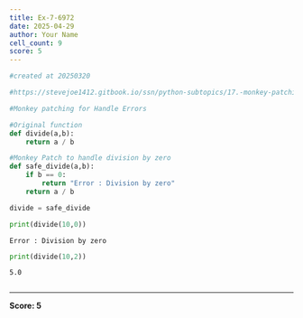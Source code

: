 ```yaml
---
title: Ex-7-6972
date: 2025-04-29
author: Your Name
cell_count: 9
score: 5
---
```


```python
#created at 20250320
```


```python
#https://stevejoe1412.gitbook.io/ssn/python-subtopics/17.-monkey-patching
```


```python
#Monkey patching for Handle Errors
```


```python
#Original function
def divide(a,b):
    return a / b
```


```python
#Monkey Patch to handle division by zero
def safe_divide(a,b):
    if b == 0:
        return "Error : Division by zero"
    return a / b
```


```python
divide = safe_divide
```


```python
print(divide(10,0))
```

    Error : Division by zero



```python
print(divide(10,2))
```

    5.0



```python

```


---
**Score: 5**